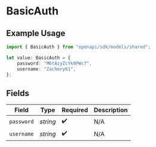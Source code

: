 # BasicAuth

## Example Usage

```typescript
import { BasicAuth } from "openapi/sdk/models/shared";

let value: BasicAuth = {
    password: "M6tAzyZcYk0PWc7",
    username: "Zachery61",
};
```

## Fields

| Field              | Type               | Required           | Description        |
| ------------------ | ------------------ | ------------------ | ------------------ |
| `password`         | *string*           | :heavy_check_mark: | N/A                |
| `username`         | *string*           | :heavy_check_mark: | N/A                |